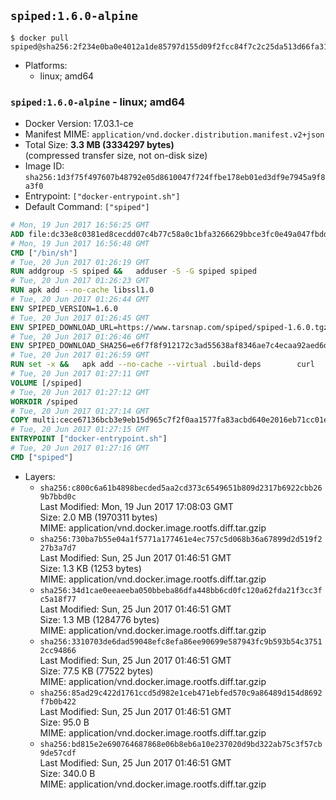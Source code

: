 ## `spiped:1.6.0-alpine`

```console
$ docker pull spiped@sha256:2f234e0ba0e4012a1de85797d155d09f2fcc84f7c2c25da513d66fa31009532d
```

-	Platforms:
	-	linux; amd64

### `spiped:1.6.0-alpine` - linux; amd64

-	Docker Version: 17.03.1-ce
-	Manifest MIME: `application/vnd.docker.distribution.manifest.v2+json`
-	Total Size: **3.3 MB (3334297 bytes)**  
	(compressed transfer size, not on-disk size)
-	Image ID: `sha256:1d3f75f497607b48792e05d8610047f724ffbe178eb01ed3df9e7945a9f8a3f0`
-	Entrypoint: `["docker-entrypoint.sh"]`
-	Default Command: `["spiped"]`

```dockerfile
# Mon, 19 Jun 2017 16:56:25 GMT
ADD file:dc33e8c0381ed8cecdd07c4b77c58a0c1bfa3266629bbce3fc0e49a047fbdd62 in / 
# Mon, 19 Jun 2017 16:56:48 GMT
CMD ["/bin/sh"]
# Tue, 20 Jun 2017 01:26:19 GMT
RUN addgroup -S spiped &&	adduser -S -G spiped spiped
# Tue, 20 Jun 2017 01:26:23 GMT
RUN apk add --no-cache libssl1.0
# Tue, 20 Jun 2017 01:26:44 GMT
ENV SPIPED_VERSION=1.6.0
# Tue, 20 Jun 2017 01:26:45 GMT
ENV SPIPED_DOWNLOAD_URL=https://www.tarsnap.com/spiped/spiped-1.6.0.tgz
# Tue, 20 Jun 2017 01:26:46 GMT
ENV SPIPED_DOWNLOAD_SHA256=e6f7f8f912172c3ad55638af8346ae7c4ecaa92aed6d3fb60f2bda4359cba1e4
# Tue, 20 Jun 2017 01:26:59 GMT
RUN set -x &&	apk add --no-cache --virtual .build-deps 		curl 		gcc 		make 		musl-dev 		openssl-dev 		tar &&	curl -fsSL "$SPIPED_DOWNLOAD_URL" -o spiped.tar.gz &&	echo "$SPIPED_DOWNLOAD_SHA256 *spiped.tar.gz" |sha256sum -c - &&	mkdir -p /usr/local/src/spiped &&	tar xzf "spiped.tar.gz" -C /usr/local/src/spiped --strip-components=1 &&	rm "spiped.tar.gz" &&	CC=gcc make -C /usr/local/src/spiped &&	make -C /usr/local/src/spiped install &&	rm -rf /usr/local/src/spiped &&	apk del .build-deps
# Tue, 20 Jun 2017 01:27:11 GMT
VOLUME [/spiped]
# Tue, 20 Jun 2017 01:27:12 GMT
WORKDIR /spiped
# Tue, 20 Jun 2017 01:27:14 GMT
COPY multi:cece67136bcb3e9eb15d965c7f2f0aa1577fa83acbd640e2016eb71cc01e0cfa in /usr/local/bin/ 
# Tue, 20 Jun 2017 01:27:15 GMT
ENTRYPOINT ["docker-entrypoint.sh"]
# Tue, 20 Jun 2017 01:27:16 GMT
CMD ["spiped"]
```

-	Layers:
	-	`sha256:c800c6a61b4898becded5aa2cd373c6549651b809d2317b6922cbb269b7bbd0c`  
		Last Modified: Mon, 19 Jun 2017 17:08:03 GMT  
		Size: 2.0 MB (1970311 bytes)  
		MIME: application/vnd.docker.image.rootfs.diff.tar.gzip
	-	`sha256:730ba7b55e04a1f5771a177461e4ec757c5d068b36a67899d2d519f227b3a7d7`  
		Last Modified: Sun, 25 Jun 2017 01:46:51 GMT  
		Size: 1.3 KB (1253 bytes)  
		MIME: application/vnd.docker.image.rootfs.diff.tar.gzip
	-	`sha256:34d1cae0eeaeeba050bbeba86dfa448bb6cd0fc120a62fda21f3cc3fc5a18f77`  
		Last Modified: Sun, 25 Jun 2017 01:46:51 GMT  
		Size: 1.3 MB (1284776 bytes)  
		MIME: application/vnd.docker.image.rootfs.diff.tar.gzip
	-	`sha256:3310703de6dad59048efc8efa86ee90699e587943fc9b593b54c37512cc94866`  
		Last Modified: Sun, 25 Jun 2017 01:46:51 GMT  
		Size: 77.5 KB (77522 bytes)  
		MIME: application/vnd.docker.image.rootfs.diff.tar.gzip
	-	`sha256:85ad29c422d1761ccd5d982e1ceb471ebfed570c9a86489d154d8692f7b0b422`  
		Last Modified: Sun, 25 Jun 2017 01:46:51 GMT  
		Size: 95.0 B  
		MIME: application/vnd.docker.image.rootfs.diff.tar.gzip
	-	`sha256:bd815e2e690764687868e06b8eb6a10e237020d9bd322ab75c3f57cb9de57cdf`  
		Last Modified: Sun, 25 Jun 2017 01:46:51 GMT  
		Size: 340.0 B  
		MIME: application/vnd.docker.image.rootfs.diff.tar.gzip
